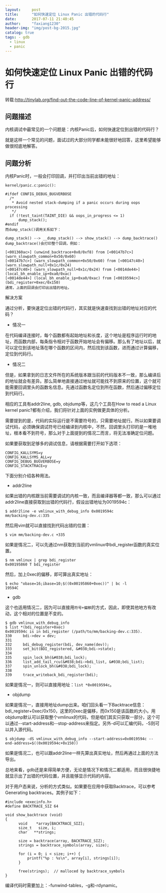 ```yaml
---
layout:     post
title:      "如何快速定位 Linux Panic 出错的代码行"
date:       2017-07-11 21:40:45
author:     "faxiang1230"
header-img: "img/post-bg-2015.jpg"
catalog: true
tags: - gdb
  - linux
  - panic
---
```

# 如何快速定位 Linux Panic 出错的代码行
转载:http://tinylab.org/find-out-the-code-line-of-kernel-panic-address/
## 问题描述

内核调试中最常见的一个问题是：内核Panic后，如何快速定位到出错的代码行？

就是这样一个常见的问题，面试过的大部分同学都未能很好地回答，这里希望能够做很彻底地解答。

## 问题分析

内核Panic时，一般会打印回调，并打印出当前出错的地址：
```
kernel/panic.c:panic():

#ifdef CONFIG_DEBUG_BUGVERBOSE
  /*
   * Avoid nested stack-dumping if a panic occurs during oops processing
   */
  if (!test_taint(TAINT_DIE) && oops_in_progress <= 1)
      dump_stack();
#endif
而dump_stack()调用关系如下：

dump_stack() --> __dump_stack() --> show_stack() --> dump_backtrace()
dump_backtrace()会打印整个回调，例如：

[<001360ac>] (unwind_backtrace+0x0/0xf8) from [<00147b7c>] (warn_slowpath_common+0x50/0x60)
[<00147b7c>] (warn_slowpath_common+0x50/0x60) from [<00147c40>] (warn_slowpath_null+0x1c/0x24)
[<00147c40>] (warn_slowpath_null+0x1c/0x24) from [<0014de44>] (local_bh_enable_ip+0xa0/0xac)
[<0014de44>] (local_bh_enable_ip+0xa0/0xac) from [<0019594c>] (bdi_register+0xec/0x150)
通常，上面的回调会打印出出错的地址。
```
解决方案

通过分析，要快速定位出错的代码行，其实就是快速查找到出错的地址对应的代码？

- 情况一

在代码编译连接时，每个函数都有起始地址和长度，这个地址是程序运行时的地址，而函数内部，每条指令相对于函数开始地址会有偏移。那么有了地址以后，就可以定位到该地址落在哪个函数的区间内，然后找到该函数，进而通过计算偏移，定位到代码行。

- 情况二

但是，如果拿到的日志文件所在的系统版本跟当前的代码版本不一致，那么编译后的地址就会有差异。那么简单地直接通过地址就可能找不到原来的位置，这个就可能需要回调里头的函数名信息。先通过函数名定位到所在函数，然后通过偏移定位到代码行。

相应的工具有addr2line, gdb, objdump等，这几个工具在How to read a Linux kernel panic?都有介绍，我们将针对上面的实例做更具体的分析。

需要提到的是，代码的实际运行是不需要符号的，只需要地址就行。所以如果要调试代码，必须确保调试符号已经编译到内核中，不然，回调里头打印的是一堆地址，根本看不到符号，那么对于上面提到的情况二而言，将无法准确定位问题。

如果要获取到足够多的调试信息，请根据需要打开如下选项：
```
CONFIG_KALLSYMS=y
CONFIG_KALLSYMS_ALL=y
CONFIG_DEBUG_BUGVERBOSE=y
CONFIG_STACKTRACE=y
```
下面分别介绍各种用法。

- addr2line

如果出错的内核跟当前需要调试的内核一致，而且编译器等都一致，那么可以通过addr2line直接获取到出错的代码行，假设出错地址为0019594c：
```
$ addr2line -e vmlinux_with_debug_info 0x0019594c
mm/backing-dev.c:335
```
然后用vim就可以直接找到代码出错的位置：
```
$ vim mm/backing-dev.c +335
```
如果是情况二，可以先通过nm获取到当前的vmlinux中bdi_register函数的真实位置。
```
$ nm vmlinux | grep bdi_register
0x00195860 T bdi_register
```
然后，加上0xec的偏移，即可算出真实地址：
```
$ echo "obase=16;ibase=10;$((0x00195860+0xec))" | bc -l
19594C
```
- gdb

这个也适用情况二，因为可以直接用`符号+偏移`的方式，因此，即使其他地方有改动，这个相对的位置是不变的。
```
$ gdb vmlinux_with_debug_info
$ list *(bdi_register+0xec)
0x0019594c is in bdi_register (/path/to/mm/backing-dev.c:335).
330     bdi->dev = dev;
331
332     bdi_debug_register(bdi, dev_name(dev));
333     set_bit(BDI_registered, &#038;bdi->state);
334
335     spin_lock_bh(&#038;bdi_lock);
336     list_add_tail_rcu(&#038;bdi->bdi_list, &#038;bdi_list);
337     spin_unlock_bh(&#038;bdi_lock);
338
339     trace_writeback_bdi_register(bdi);
```
如果是情况一，则可以直接用地址：`list *0x0019594c`。

- objdump

如果是情况一，直接用地址dump出来。咱们回头看一下Backtrace信息：bdi_register+0xec/0x150，这里的0xec是偏移，而0x150是该函数的大小。用objdump默认可以获取整个vmlinux的代码，但是咱们其实只获取一部分，这个可以通过--start-address和--stop-address来指定。另外-d可以汇编代码，-S则可以并入源代码。
```
$ objdump -dS vmlinux_with_debug_info --start-address=0x0019594c --end-address=$((0x0019594c+0x150))
```
如果是情况二，也可以跟addr2line一样先算出真实地址，然后再通过上面的方法导出。

总地来看，gdb还是来得简单方便，无论是情况下和情况二都适用，而且很快捷地就显示出了出错的代码位置，并且能够显示代码的内容。

对于用户态来说，分析的方式类似。如果要在应用中获取Backtrace，可以参考Generating backtraces。其例子如下：
```
#include <execinfo.h>
#define BACKTRACE_SIZ 64

void show_backtrace (void)
{
      void    *array[BACKTRACE_SIZ];
      size_t   size, i;
      char   **strings;

      size = backtrace(array, BACKTRACE_SIZ);
      strings = backtrace_symbols(array, size);

      for (i = 0; i < size; i++) {
          printf("%p : %s\n", array[i], strings[i]);
      }

      free(strings);  // malloced by backtrace_symbols
}
```
编译代码时需要加上：-funwind-tables，-g和-rdynamic。
